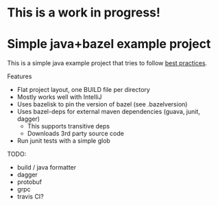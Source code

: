# This is a work in progress!

# Simple java+bazel example project
This is a simple java example project that tries to follow [best practices](https://bazel.build/versions/master/docs/best-practices.html).

Features
- Flat project layout, one BUILD file per directory
- Mostly works well with IntelliJ
- Uses bazelisk to pin the version of bazel (see .bazelversion)
- Uses bazel-deps for external maven dependencies (guava, junit, dagger)
  - This supports transitive deps
  - Downloads 3rd party source code
- Run junit tests with a simple glob

TODO:
- build / java formatter
- dagger
- protobuf
- grpc
- travis CI?
